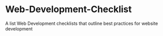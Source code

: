 # Web-Development-Checklist
A list Web Development checklists that outline best practices for website development
